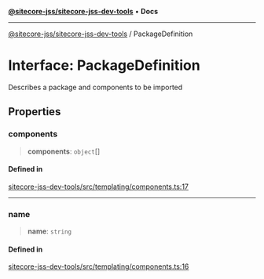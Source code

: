 [**@sitecore-jss/sitecore-jss-dev-tools**](../README.md) • **Docs**

***

[@sitecore-jss/sitecore-jss-dev-tools](../README.md) / PackageDefinition

# Interface: PackageDefinition

Describes a package and components to be imported

## Properties

### components

> **components**: `object`[]

#### Defined in

[sitecore-jss-dev-tools/src/templating/components.ts:17](https://github.com/Sitecore/jss/blob/89250cb6aff62e727af20469a4fd43db5c3c8052/packages/sitecore-jss-dev-tools/src/templating/components.ts#L17)

***

### name

> **name**: `string`

#### Defined in

[sitecore-jss-dev-tools/src/templating/components.ts:16](https://github.com/Sitecore/jss/blob/89250cb6aff62e727af20469a4fd43db5c3c8052/packages/sitecore-jss-dev-tools/src/templating/components.ts#L16)
